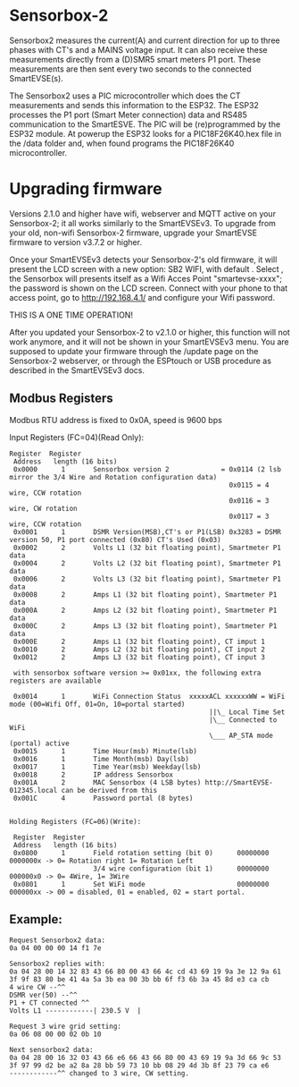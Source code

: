 # Sensorbox-2
Sensorbox2 measures the current(A) and current direction for up to three phases with CT's and a MAINS voltage input.
It can also receive these measurements directly from a (D)SMR5 smart meters P1 port.
These measurements are then sent every two seconds to the connected SmartEVSE(s).

The Sensorbox2 uses a PIC microcontroller which does the CT measurements and sends this information to the ESP32.
The ESP32 processes the P1 port (Smart Meter connection) data and RS485 communication to the SmartESVE.
The PIC will be (re)programmed by the ESP32 module. At powerup the ESP32 looks for a PIC18F26K40.hex file in the /data folder and, when found programs the PIC18F26K40 microcontroller.

# Upgrading firmware

Versions 2.1.0 and higher have wifi, webserver and MQTT active on your Sensorbox-2; it all works similarly to the SmartEVSEv3. To upgrade from your old, non-wifi Sensorbox-2 firmware,
upgrade your SmartEVSE firmware to version v3.7.2 or higher.

Once your SmartEVSEv3 detects your Sensorbox-2's old firmware, it will present the LCD screen with a new option: SB2 WIFI, with default <Disabled>.
Select <Setup>, the Sensorbox will presents itself as a Wifi Acces Point "smartevse-xxxx"; the password is shown on the LCD screen.
Connect with your phone to that access point, go to http://192.168.4.1/ and configure your Wifi password.

THIS IS A ONE TIME OPERATION!

After you updated your Sensorbox-2 to v2.1.0 or higher, this function will not work anymore, and it will not be shown in your SmartEVSEv3 menu.
You are supposed to update your firmware through the /update page on the Sensorbox-2 webserver, or through the ESPtouch or USB procedure as described in the SmartEVSEv3 docs.


## Modbus Registers

Modbus RTU address is fixed to 0x0A, speed is 9600 bps 

   
Input Registers (FC=04)(Read Only):

    Register  Register  
     Address   length (16 bits)
     0x0000      1       Sensorbox version 2             = 0x0114 (2 lsb mirror the 3/4 Wire and Rotation configuration data)
                                                           0x0115 = 4 wire, CCW rotation
                                                           0x0116 = 3 wire, CW rotation      
                                                           0x0117 = 3 wire, CCW rotation  
     0x0001      1       DSMR Version(MSB),CT's or P1(LSB) 0x3283 = DSMR version 50, P1 port connected (0x80) CT's Used (0x03)                    
     0x0002      2       Volts L1 (32 bit floating point), Smartmeter P1 data
     0x0004      2       Volts L2 (32 bit floating point), Smartmeter P1 data
     0x0006      2       Volts L3 (32 bit floating point), Smartmeter P1 data
     0x0008      2       Amps L1 (32 bit floating point), Smartmeter P1 data
     0x000A      2       Amps L2 (32 bit floating point), Smartmeter P1 data
     0x000C      2       Amps L3 (32 bit floating point), Smartmeter P1 data
     0x000E      2       Amps L1 (32 bit floating point), CT imput 1
     0x0010      2       Amps L2 (32 bit floating point), CT input 2
     0x0012      2       Amps L3 (32 bit floating point), CT input 3
     
     with sensorbox software version >= 0x01xx, the following extra registers are available

     0x0014      1       WiFi Connection Status  xxxxxACL xxxxxxWW = WiFi mode (00=Wifi Off, 01=On, 10=portal started)
                                                      ||\_ Local Time Set
                                                      |\__ Connected to WiFi
                                                      \___ AP_STA mode (portal) active
     0x0015      1       Time Hour(msb) Minute(lsb)
     0x0016      1       Time Month(msb) Day(lsb)
     0x0017      1       Time Year(msb) Weekday(lsb)
     0x0018      2       IP address Sensorbox
     0x001A      2       MAC Sensorbox (4 LSB bytes) http://SmartEVSE-012345.local can be derived from this
     0x001C      4       Password portal (8 bytes)
 
    
    Holding Registers (FC=06)(Write):
    
     Register  Register  
     Address   length (16 bits) 
     0x0800      1       Field rotation setting (bit 0)      00000000 0000000x -> 0= Rotation right 1= Rotation Left
                         3/4 wire configuration (bit 1)      00000000 000000x0 -> 0= 4Wire, 1= 3Wire
     0x0801      1       Set WiFi mode                       00000000 000000xx -> 00 = disabled, 01 = enabled, 02 = start portal.   

## Example:

    Request Sensorbox2 data:
    0a 04 00 00 00 14 f1 7e
    
    Sensorbox2 replies with:
    0a 04 28 00 14 32 83 43 66 80 00 43 66 4c cd 43 69 19 9a 3e 12 9a 61 3f 9f 83 80 be 41 4a 5a 3b ea 00 3b bb 6f f3 6b 3a 45 8d e3 ca cb
    4 wire CW --^^
    DSMR ver(50) --^^
    P1 + CT connected ^^
    Volts L1 ------------| 230.5 V  |			 
    					 
    Request 3 wire grid setting:
    0a 06 08 00 00 02 0b 10		
    
    Next sensorbox2 data:
    0a 04 28 00 16 32 03 43 66 e6 66 43 66 80 00 43 69 19 9a 3d 66 9c 53 3f 97 99 d2 be a2 8a 28 bb 59 73 10 bb 08 29 4d 3b 8f 23 79 ca e6 			 
    ------------^^ changed to 3 wire, CW setting.






